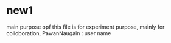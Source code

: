# new1
main purpose opf this file is for experiment purpose, mainly for colloboration,
PawanNaugain : user name
